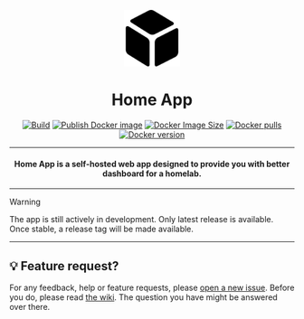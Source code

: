 <p align="center">
  <img src="src/assets/apps/default.png" width="100" alt="Logo" >
</p>

<h1 align="center">Home App</h1>

<p align="center">
<a href="https://github.com/citr0s/home-app/actions/workflows/build.yml"><img src="https://github.com/citr0s/home-app/actions/workflows/build.yml/badge.svg" alt="Build"></a>
<a href="https://github.com/citr0s/home-app/actions/workflows/deploy.yml"><img src="https://github.com/citr0s/home-app/actions/workflows/deploy.yml/badge.svg" alt="Publish Docker image"></a>
<a href="https://hub.docker.com/r/citr0s/home-app"><img src="https://img.shields.io/docker/image-size/citr0s/home-app" alt="Docker Image Size"></a>
<a href="https://hub.docker.com/r/citr0s/home-app"><img src="https://img.shields.io/docker/pulls/citr0s/home-app" alt="Docker pulls"></a>
<a href="https://hub.docker.com/r/citr0s/home-app"><img src="https://img.shields.io/docker/v/citr0s/home-app?sort=semver" alt="Docker version"></a>
</p>

---

<h4 align="center">Home App is a self-hosted web app designed to provide you with better dashboard for a homelab.</h4>

---

> [!WARNING]
> The app is still actively in development. Only latest release is available.
> Once stable, a release tag will be made available.

---

## 💡 Feature request?

For any feedback, help or feature requests, please [open a new issue](https://github.com/citr0s/home-app/issues/new/choose).
Before you do, please read [the wiki](https://github.com/citr0s/home-app/wiki). The question you have might be answered over there.